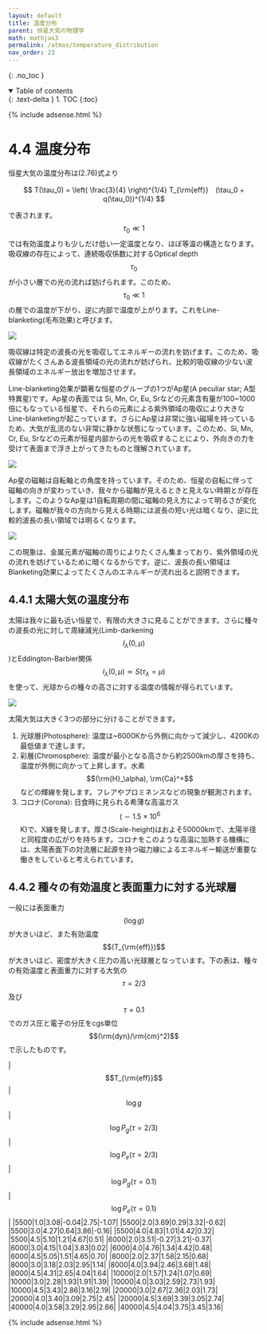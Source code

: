 ```yaml
---
layout: default
title: 温度分布
parent: 恒星大気の物理学
math: mathjax3
permalink: /atmos/temperature_distribution
nav_order: 23
---
```


{: .no_toc }

<details open markdown="block">
  <summary>
    Table of contents
  </summary>
  {: .text-delta }
1. TOC
{:toc}
</details>

{% include adsense.html %}

# 4.4 温度分布

恒星大気の温度分布は(2.76)式より

$$
T(\tau_0) 
= \left( \frac{3}{4} \right)^{1/4} T_{\rm{eff}}　(\tau_0 + q(\tau_0))^{1/4}
$$

で表されます。$$\tau_0 \ll 1$$では有効温度よりも少しだけ低い一定温度となり、ほぼ等温の構造となります。吸収線の存在によって、連続吸収係数に対するOptical depth $$\tau_0$$が小さい層での光の流れば妨げられます。このため、$$\tau_0 \ll 1$$の層での温度が下がり、逆に内部で温度が上がります。これをLine-blanketing(毛布効果)と呼びます。

![](/images/atmos/)

吸収線は特定の波長の光を吸収してエネルギーの流れを妨げます。このため、吸収線がたくさんある波長領域の光の流れが妨げられ、比較的吸収線の少ない波長領域のエネルギー放出を増加させます。

Line-blanketing効果が顕著な恒星のグループの1つがAp星(A peculiar star; A型特異星)です。Ap星の表面では Si, Mn, Cr, Eu, Srなどの元素含有量が100~1000倍にもなっている恒星で、それらの元素による紫外領域の吸収により大きなLine-blanketingが起こっています。さらにAp星は非常に強い磁場を持っているため、大気が乱流のない非常に静かな状態になっています。このため、Si, Mn, Cr, Eu, Srなどの元素が恒星内部からの光を吸収することにより、外向きの力を受けて表面まで浮き上がってきたものと理解されています。  

![](/images/atmos/)

Ap星の磁軸は自転軸との角度を持っています。そのため、恒星の自転に伴って磁軸の向きが変わっていき、我々から磁軸が見えるときと見えない時期とが存在します。このようなAp星は1自転周期の間に磁軸の見え方によって明るさが変化します。磁軸が我々の方向から見える時期には波長の短い光は暗くなり、逆に比較的波長の長い領域では明るくなります。

![](/images/atmos/)

この現象は、金属元素が磁軸の周りによりたくさん集まっており、紫外領域の光の流れを妨げているために暗くなるからです。逆に、波長の長い領域はBlanketing効果によってたくさんのエネルギーが流れ出ると説明できます。

## 4.4.1 太陽大気の温度分布

太陽は我々に最も近い恒星で、有限の大きさに見ることができます。さらに種々の波長の光に対して周縁減光(Limb-darkening $$I_\lambda(0, \mu)$$)とEddington-Barbier関係$$I_\lambda(0, \mu) \simeq S(\tau_\lambda=\mu)$$を使って、光球からの種々の高さに対する温度の情報が得られています。

![](/images/atmos/)

太陽大気は大きく3つの部分に分けることができます。

1. 光球層(Photosphere): 温度は~6000Kから外側に向かって減少し、4200Kの最低値まで達します。
2. 彩層(Chromosphere): 温度が最小となる高さから約2500kmの厚さを持ち、温度が外側に向かって上昇します。水素$$(\rm{H}_\alpha), \rm{Ca}^+$$などの輝線を発します。フレアやプロミネンスなどの現象が観測されます。
3. コロナ(Corona): 日食時に見られる希薄な高温ガス$$(\sim 1.5 \times 10^6$$K)で、X線を発します。厚さ(Scale-height)はおよそ50000kmで、太陽半径と同程度の広がりを持ちます。コロナをこのような高温に加熱する機構には、太陽表面下の対流層に起源を持つ磁力線によるエネルギー輸送が重要な働きをしていると考えられています。

## 4.4.2 種々の有効温度と表面重力に対する光球層

一般には表面重力$$(\log g)$$が大きいほど、また有効温度$$(T_{\rm{eff}})$$が大きいほど、密度が大きく圧力の高い光球層となっています。下の表は、種々の有効温度と表面重力に対する大気の$$\tau=2/3$$及び$$\tau=0.1$$でのガス圧と電子の分圧をcgs単位$$(\rm{dyn}/\rm{cm}^2)$$で示したものです。

|$$T_{\rm{eff}}$$|$$\log g$$|$$\log P_g (\tau=2/3)$$|$$\log P_e (\tau=2/3)$$|$$\log P_g (\tau=0.1)$$|$$\log P_e (\tau=0.1)$$|
|5500|1.0|3.08|-0.04|2.75|-1.07|
|5500|2.0|3.69|0.29|3.32|-0.62|
|5500|3.0|4.27|0.64|3.86|-0.16|
|5500|4.0|4.83|1.01|4.42|0.32|
|5500|4.5|5.10|1.21|4.67|0.51|
|6000|2.0|3.51|-0.27|3.21|-0.37|
|6000|3.0|4.15|1.04|3.83|0.02|
|6000|4.0|4.76|1.34|4.42|0.48|
|6000|4.5|5.05|1.51|4.65|0.70|
|8000|2.0|2.37|1.58|2.15|0.68|
|8000|3.0|3.18|2.03|2.95|1.14|
|8000|4.0|3.94|2.46|3.68|1.48|
|8000|4.5|4.31|2.65|4.04|1.64|
|10000|2.0|1.57|1.24|1.07|0.69|
|10000|3.0|2.28|1.93|1.91|1.39|
|10000|4.0|3.03|2.59|2.73|1.93|
|10000|4.5|3.43|2.86|3.16|2.19|
|20000|3.0|2.67|2.36|2.03|1.73|
|20000|4.0|3.40|3.09|2.75|2.45|
|20000|4.5|3.69|3.39|3.05|2.74|
|40000|4.0|3.58|3.29|2.95|2.66|
|40000|4.5|4.04|3.75|3.45|3.16|

{% include adsense.html %}
